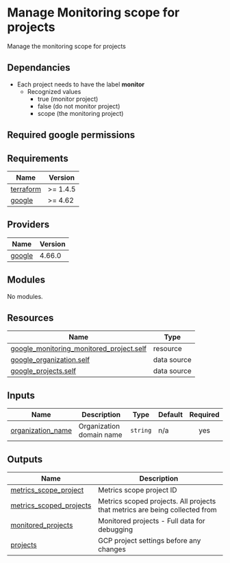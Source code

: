 # Manage Monitoring scope for projects

Manage the monitoring scope for projects

## Dependancies

- Each project needs to have the label **monitor**
  - Recognized values
    - true  (monitor project)
    - false (do not monitor project)
    - scope (the monitoring project)

## Required google permissions


<!-- BEGINNING OF PRE-COMMIT-TERRAFORM DOCS HOOK -->
## Requirements

| Name | Version |
|------|---------|
| <a name="requirement_terraform"></a> [terraform](#requirement\_terraform) | >= 1.4.5 |
| <a name="requirement_google"></a> [google](#requirement\_google) | >= 4.62 |

## Providers

| Name | Version |
|------|---------|
| <a name="provider_google"></a> [google](#provider\_google) | 4.66.0 |

## Modules

No modules.

## Resources

| Name | Type |
|------|------|
| [google_monitoring_monitored_project.self](https://registry.terraform.io/providers/hashicorp/google/latest/docs/resources/monitoring_monitored_project) | resource |
| [google_organization.self](https://registry.terraform.io/providers/hashicorp/google/latest/docs/data-sources/organization) | data source |
| [google_projects.self](https://registry.terraform.io/providers/hashicorp/google/latest/docs/data-sources/projects) | data source |

## Inputs

| Name | Description | Type | Default | Required |
|------|-------------|------|---------|:--------:|
| <a name="input_organization_name"></a> [organization\_name](#input\_organization\_name) | Organization domain name | `string` | n/a | yes |

## Outputs

| Name | Description |
|------|-------------|
| <a name="output_metrics_scope_project"></a> [metrics\_scope\_project](#output\_metrics\_scope\_project) | Metrics scope project ID |
| <a name="output_metrics_scoped_projects"></a> [metrics\_scoped\_projects](#output\_metrics\_scoped\_projects) | Metrics scoped projects. All projects that metrics are being collected from |
| <a name="output_monitored_projects"></a> [monitored\_projects](#output\_monitored\_projects) | Monitored projects - Full data for debugging |
| <a name="output_projects"></a> [projects](#output\_projects) | GCP project settings before any changes |
<!-- END OF PRE-COMMIT-TERRAFORM DOCS HOOK -->
